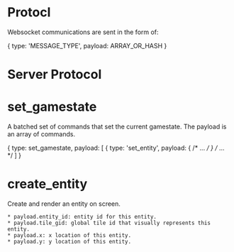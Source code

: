 Protocl
===

Websocket communications are sent in the form of:

{
    type: 'MESSAGE_TYPE',
    payload: ARRAY_OR_HASH
}

Server Protocol
===

set_gamestate
===

A batched set of commands that set the current gamestate.
The payload is an array of commands.

{
    type: set_gamestate,
    payload: [
        { type: 'set_entity', payload: { /* ... */ }
        /* ... */
    ]
}


create_entity
===

Create and render an entity on screen.

    * payload.entity_id: entity id for this entity.
    * payload.tile_gid: global tile id that visually represents this entity.
    * payload.x: x location of this entity.
    * payload.y: y location of this entity.